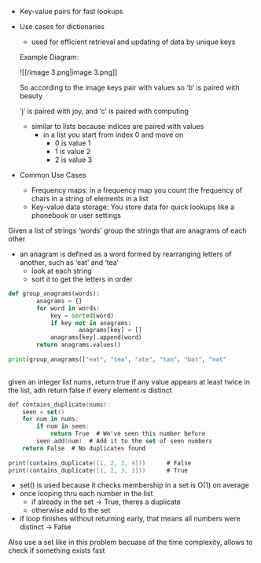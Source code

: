 - Key-value pairs for fast lookups
- Use cases for dictionaries
    
    - used for efficient retrieval and updating of data by unique keys
    
    Example Diagram:
    
    ![[/image 3.png|image 3.png]]
    
    So according to the image keys pair with values so ‘b’ is paired with beauty
    
    ‘j’ is paired with joy, and ‘c’ is paired with computing
    
    - similar to lists because indices are paired with values
        - in a list you start from index 0 and move on
            - 0 is value 1
            - 1 is value 2
            - 2 is value 3
- Common Use Cases
    - Frequency maps: in a frequency map you count the frequency of chars in a string of elements in a list
    - Key-value data storage: You store data for quick lookups like a phonebook or user settings

  

Given a list of strings ‘words’ group the strings that are anagrams of each other

- an anagram is defined as a word formed by rearranging letters of another, such as ‘eat’ and ‘tea’
    - look at each string
    - sort it to get the letters in order
    

```Python
def group_anagrams(words):
		anagrams = {}
		for word in words:
			key = sorted(word)
			if key not in anagrams:
					anagrams[key] = []
			anagrams[key].append(word)
		return anagrams.values()
		
print(group_anagrams(["eat", "tea", "ate", "tan", "bat", "nat"
	
```

  

given an integer list nums, return true if any value appears at least twice in the list, adn return false if every element is distinct

```Swift
def contains_duplicate(nums):
    seen = set()
    for num in nums:
        if num in seen:
            return True  # We've seen this number before
        seen.add(num)  # Add it to the set of seen numbers
    return False  # No duplicates found
    
print(contains_duplicate([1, 2, 3, 4]))      # False
print(contains_duplicate([1, 2, 3, 1]))      # True
```

- set() is used because it checks membership in a set is O(1) on average
- once looping thru each number in the list
    - if already in the set → True, theres a duplicate
    - otherwise add to the set
- if loop finishes without returning early, that means all numbers were distinct → False

Also use a set like in this problem becuase of the time complexity, allows to check if something exists fast